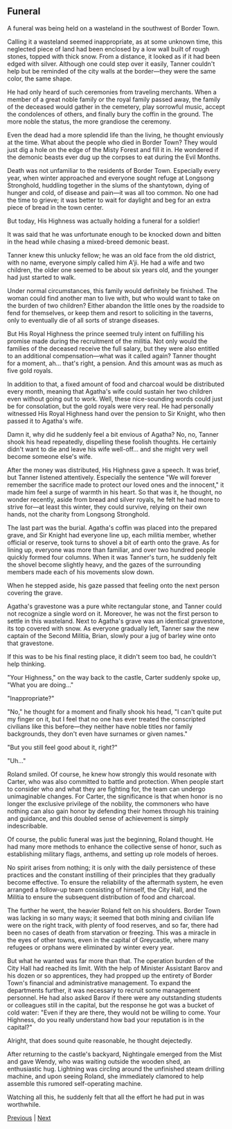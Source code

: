 ## Funeral
A funeral was being held on a wasteland in the southwest of Border Town.



Calling it a wasteland seemed inappropriate, as at some unknown time, this neglected piece of land had been enclosed by a low wall built of rough stones, topped with thick snow. From a distance, it looked as if it had been edged with silver. Although one could step over it easily, Tanner couldn't help but be reminded of the city walls at the border—they were the same color, the same shape.



He had only heard of such ceremonies from traveling merchants. When a member of a great noble family or the royal family passed away, the family of the deceased would gather in the cemetery, play sorrowful music, accept the condolences of others, and finally bury the coffin in the ground. The more noble the status, the more grandiose the ceremony.



Even the dead had a more splendid life than the living, he thought enviously at the time. What about the people who died in Border Town? They would just dig a hole on the edge of the Misty Forest and fill it in. He wondered if the demonic beasts ever dug up the corpses to eat during the Evil Months.



Death was not unfamiliar to the residents of Border Town. Especially every year, when winter approached and everyone sought refuge at Longsong Stronghold, huddling together in the slums of the shantytown, dying of hunger and cold, of disease and pain—it was all too common. No one had the time to grieve; it was better to wait for daylight and beg for an extra piece of bread in the town center.



But today, His Highness was actually holding a funeral for a soldier!



It was said that he was unfortunate enough to be knocked down and bitten in the head while chasing a mixed-breed demonic beast.



Tanner knew this unlucky fellow; he was an old face from the old district, with no name, everyone simply called him A'ji. He had a wife and two children, the older one seemed to be about six years old, and the younger had just started to walk.



Under normal circumstances, this family would definitely be finished. The woman could find another man to live with, but who would want to take on the burden of two children? Either abandon the little ones by the roadside to fend for themselves, or keep them and resort to soliciting in the taverns, only to eventually die of all sorts of strange diseases.



But His Royal Highness the prince seemed truly intent on fulfilling his promise made during the recruitment of the militia. Not only would the families of the deceased receive the full salary, but they were also entitled to an additional compensation—what was it called again? Tanner thought for a moment, ah... that's right, a pension. And this amount was as much as five gold royals.



In addition to that, a fixed amount of food and charcoal would be distributed every month, meaning that Agatha's wife could sustain her two children even without going out to work. Well, these nice-sounding words could just be for consolation, but the gold royals were very real. He had personally witnessed His Royal Highness hand over the pension to Sir Knight, who then passed it to Agatha's wife.



Damn it, why did he suddenly feel a bit envious of Agatha? No, no, Tanner shook his head repeatedly, dispelling these foolish thoughts. He certainly didn't want to die and leave his wife well-off... and she might very well become someone else's wife.



After the money was distributed, His Highness gave a speech. It was brief, but Tanner listened attentively. Especially the sentence "We will forever remember the sacrifice made to protect our loved ones and the innocent," it made him feel a surge of warmth in his heart. So that was it, he thought, no wonder recently, aside from bread and silver royals, he felt he had more to strive for—at least this winter, they could survive, relying on their own hands, not the charity from Longsong Stronghold.



The last part was the burial. Agatha's coffin was placed into the prepared grave, and Sir Knight had everyone line up, each militia member, whether official or reserve, took turns to shovel a bit of earth onto the grave. As for lining up, everyone was more than familiar, and over two hundred people quickly formed four columns. When it was Tanner's turn, he suddenly felt the shovel become slightly heavy, and the gazes of the surrounding members made each of his movements slow down.



When he stepped aside, his gaze passed that feeling onto the next person covering the grave.



Agatha's gravestone was a pure white rectangular stone, and Tanner could not recognize a single word on it. Moreover, he was not the first person to settle in this wasteland. Next to Agatha's grave was an identical gravestone, its top covered with snow. As everyone gradually left, Tanner saw the new captain of the Second Militia, Brian, slowly pour a jug of barley wine onto that gravestone.



If this was to be his final resting place, it didn't seem too bad, he couldn't help thinking.



"Your Highness," on the way back to the castle, Carter suddenly spoke up, "What you are doing..."



"Inappropriate?"

"No," he thought for a moment and finally shook his head, "I can't quite put my finger on it, but I feel that no one has ever treated the conscripted civilians like this before—they neither have noble titles nor family backgrounds, they don't even have surnames or given names."

"But you still feel good about it, right?"

"Uh..."

Roland smiled. Of course, he knew how strongly this would resonate with Carter, who was also committed to battle and protection. When people start to consider who and what they are fighting for, the team can undergo unimaginable changes. For Carter, the significance is that when honor is no longer the exclusive privilege of the nobility, the commoners who have nothing can also gain honor by defending their homes through his training and guidance, and this doubled sense of achievement is simply indescribable.

Of course, the public funeral was just the beginning, Roland thought. He had many more methods to enhance the collective sense of honor, such as establishing military flags, anthems, and setting up role models of heroes.

No spirit arises from nothing; it is only with the daily persistence of these practices and the constant instilling of their principles that they gradually become effective. To ensure the reliability of the aftermath system, he even arranged a follow-up team consisting of himself, the City Hall, and the Militia to ensure the subsequent distribution of food and charcoal.

The further he went, the heavier Roland felt on his shoulders. Border Town was lacking in so many ways; it seemed that both mining and civilian life were on the right track, with plenty of food reserves, and so far, there had been no cases of death from starvation or freezing. This was a miracle in the eyes of other towns, even in the capital of Greycastle, where many refugees or orphans were eliminated by winter every year.

But what he wanted was far more than that. The operation burden of the City Hall had reached its limit. With the help of Minister Assistant Barov and his dozen or so apprentices, they had propped up the entirety of Border Town's financial and administrative management. To expand the departments further, it was necessary to recruit some management personnel. He had also asked Barov if there were any outstanding students or colleagues still in the capital, but the response he got was a bucket of cold water: "Even if they are there, they would not be willing to come. Your Highness, do you really understand how bad your reputation is in the capital?"



Alright, that does sound quite reasonable, he thought dejectedly.



After returning to the castle's backyard, Nightingale emerged from the Mist and gave Wendy, who was waiting outside the wooden shed, an enthusiastic hug. Lightning was circling around the unfinished steam drilling machine, and upon seeing Roland, she immediately clamored to help assemble this rumored self-operating machine.



Watching all this, he suddenly felt that all the effort he had put in was worthwhile.





[Previous](CH0067.md) | [Next](CH0069.md)
